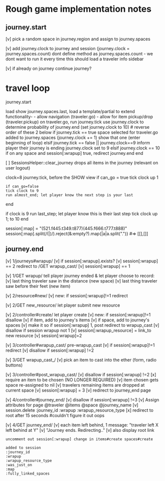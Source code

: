# Rough game implementation notes

## journey.start
[v] pick a random space in journey.region and assign to journey.spaces

[v] add journey.clock to journey and session
          (journey.clock = journey.spaces.count)
          dont define method as journey.spaces.count - we dont want to run it every time
          this should load a traveler info sidebar

[v] if already on journey
    continue journey?

# travel loop
journey.start

load show journey.spaces.last, load a template/partial to extend functionality-
        - allow navigation (traveler.go)
        - allow for item pickup/drop (traveler.pickup)
    on traveler.go, run journey.tick
            use journey.clock to determine probability of journey.end (set journey.clock to 10)
            # reverse order of these 2 below
            if journey.tick == true
                space selected for traveler.go added to journey.spaces
                (journey.clock += 1)
                show that one (enter beginning of loop)
            elsif journey.tick == false || journey.clock==9
                inform player their journey is ending
                journey.clock set to 9
            elsif journey.clock == 10
            if on any space and session[:wrapup] true, redirect
                journey.end
            end

[ ] SessionsHelper::clear_journey drops all items in the journey (relevant on user logout)

clock=8
journey.tick, before the SHOW view
    if can_go = true
    tick clock up 1
   
    if can_go=false
    tick clock to 9
    run almost_end; let player know the next step is your last
end

if clock is 9
    run last_step; let player know this is their last step
    tick clock up 1; to 10
end

session[:map] = "(521.f445.t349.t877)(445.f666.t777.t888)"
session[:map].split(/\(|\)/).reject(&:empty?).map{|a|a.split(".")}
#=> [[],[]]

## journey.end    
[v] 1/journeys#wrapup/
    [v] if session[:wrapup].exists?
        [v] session[:wrapup] == 2 redirect to /GET wrapup_cast/
    [v] session[:wrapup] == 1

[v] 1/GET wrapup/ tell player journey ended & let player choose to record:
    [v] last thing traveler saw in the distance (new space)
    [v] last thing traveler saw before their feet (new item)


[v] 2/resource#new/
    [v] new: if session[:wrapup]!=1 redirect

[v] 2/GET new_resource/ let player submit new resource

[v] 2/controller#create/ let player create
    [v] new: if session[:wrapup]!=1 disallow
    [v] if item, add to journey's items
    [v] if space, add to journey's spaces
    [v] make it so if session[:wrapup] 1, post redirect to wrapup_cast
    [v] disallow if session wrapup not 1
    [v] session[:wrapup_resource] = link_to new resource
    [v] session[:wrapup]=2


[v] 3/controller#wrapup_cast/ pre-wrapup_cast
    [v] if session[:wrapup]!=1 redirect
    [v] disallow if session[:wrapup] !=2

[v] 3/GET wrapup_cast_/
    [v] pick an item to cast into the ether (form, radio buttons)

[v] 3/controller#post_wrapup_cast/
    [v] disallow if session[:wrapup] !=2
    [x] require an item to be chosen (NO LONGER REQUIRED)
    [v] item chosen gets space re-assigned to nil
    [v] travelers remaining items are dropped at current space
    [v] session[:wrapup] = 3
    [v] redirect to journey_end page


[v] 4/controller#journey_end/
    [v] disallow if session[:wrapup] !=3
    [v] Assign attributes for page
        @traveler
        @items
        @space
        @journey_name
    [v] session.delete  :journey_id
                        :wrapup
                        :wrapup_resource_type
    [x] redirect to root after 15 seconds
        #couldn't figure it out oops

[v] 4/GET journey_end/
    [v] each item left behind, 1 message: "traveler left X left behind at Y"
    [v] "Journey ends. Redirecting.."
    [v] also display root link

    uncomment out session[:wrapup] change in items#create spaces#create

    added to session
    :journey_id
    :wrapup
    :wrapup_resource_type
    :was_just_on
    :map
    :fully_linked_spaces